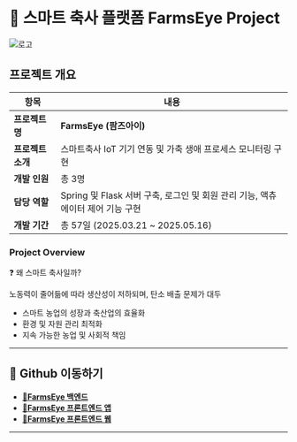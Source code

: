 # 🎯 스마트 축사 플랫폼 FarmsEye Project

![로고](https://github.com/pseudopamine/FarmsEyeProject/issues/1#issue-3081772590)

## 프로젝트 개요

| **항목** | **내용** |
| --- | --- |
| **프로젝트 명** | **FarmsEye (팜즈아이)** |
| **프로젝트 소개** | 스마트축사 IoT 기기 연동 및 가축 생애 프로세스 모니터링 구현 |
| **개발 인원** | 총 3명 |
| **담당 역할** | Spring 및 Flask 서버 구축, 로그인 및 회원 관리 기능, 액츄에이터 제어 기능 구현 |
| **개발 기간** | 총 57일 (2025.03.21 ~ 2025.05.16) |

### Project Overview

<aside>
❓ 왜 스마트 축사일까?

노동력이 줄어듦에 따라 생산성이 저하되며, 탄소 배출 문제가 대두

- 스마트 농업의 성장과 축산업의 효율화
- 환경 및 자원 관리 최적화
- 지속 가능한 농업 및 사회적 책임
</aside>

---


## 📂 Github 이동하기
- [**📄FarmsEye 백엔드**](https://github.com/pseudopamine/farmseye_backend)
- [**📄FarmsEye 프론트엔드 앱**](https://github.com/pseudopamine/farmseye_frontend_app)
- [**📄FarmsEye 프론트엔드 웹**](https://github.com/pseudopamine/farmseye_frontend_web)
---
